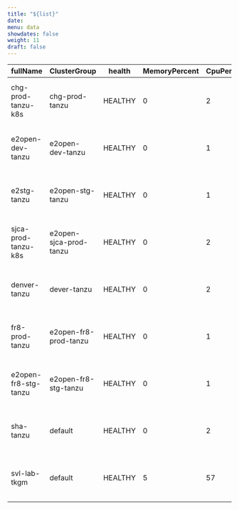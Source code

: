 ```yaml
---
title: "${list}"
date:
menu: data
showdates: false
weight: 11
draft: false
---
```

| fullName             | ClusterGroup           | health  | MemoryPercent | CpuPercent | READYmessage                                       |
| -------------------- | ---------------------- | ------- | ------------- | ---------- | -------------------------------------------------- |
| chg-prod-tanzu-k8s   | chg-prod-tanzu         | HEALTHY |             0 |          2 | management cluster is connected to TMC and healthy |
| e2open-dev-tanzu     | e2open-dev-tanzu       | HEALTHY |             0 |          1 | management cluster is connected to TMC and healthy |
| e2stg-tanzu          | e2open-stg-tanzu       | HEALTHY |             0 |          1 | management cluster is connected to TMC and healthy |
| sjca-prod-tanzu-k8s  | e2open-sjca-prod-tanzu | HEALTHY |             0 |          2 | management cluster is connected to TMC and healthy |
| denver-tanzu         | dever-tanzu            | HEALTHY |             0 |          2 | management cluster is connected to TMC and healthy |
| fr8-prod-tanzu       | e2open-fr8-prod-tanzu  | HEALTHY |             0 |          1 | management cluster is connected to TMC and healthy |
| e2open-fr8-stg-tanzu | e2open-fr8-stg-tanzu   | HEALTHY |             0 |          1 | management cluster is connected to TMC and healthy |
| sha-tanzu            | default                | HEALTHY |             0 |          2 | management cluster is connected to TMC and healthy |
| svl-lab-tkgm         | default                | HEALTHY |             5 |         57 | management cluster is connected to TMC and healthy |
